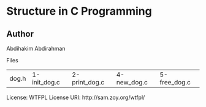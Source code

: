 # Structure in C Programming

## Author
Abdihakim Abdirahman

<table>
<tr>Files</tr>
<td>dog.h</td>
<td>1-init_dog.c</td>
<td>2-print_dog.c</td>
<td>4-new_dog.c</td>
<td>5-free_dog.c</td>
</table>

<p>License: WTFPL
License URI: http://sam.zoy.org/wtfpl/</p>
